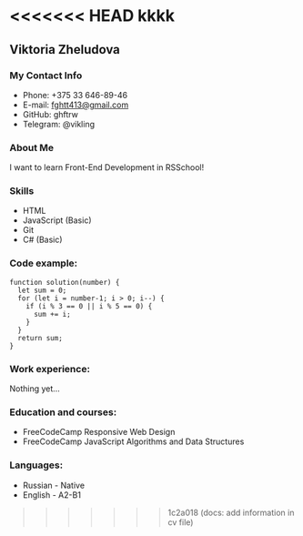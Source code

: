 <<<<<<< HEAD
kkkk
=======
## Viktoria Zheludova

### My Contact Info
- Phone: +375 33 646-89-46
- E-mail: fghtt413@gmail.com
- GitHub: ghftrw
- Telegram: @vikling 

### About Me
I want to learn Front-End Development in RSSchool!

### Skills
- HTML
- JavaScript (Basic)
- Git
- C# (Basic)

### Code example:
```
function solution(number) {
  let sum = 0;
  for (let i = number-1; i > 0; i--) {
    if (i % 3 == 0 || i % 5 == 0) {
      sum += i;
    }
  }
  return sum;
}
```

### Work experience:
Nothing yet…

### Education and courses:
- FreeCodeCamp Responsive Web Design
- FreeCodeCamp JavaScript Algorithms and Data Structures 

### Languages:
- Russian - Native
- English - A2-B1
>>>>>>> 1c2a018 (docs: add information in cv file)
